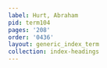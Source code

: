 ```yaml
---
label: Hurt, Abraham
pid: term104
pages: '208'
order: '0436'
layout: generic_index_term
collection: index-headings
---
```

